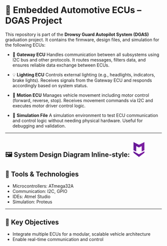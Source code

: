 # 🚗 Embedded Automotive ECUs – DGAS Project

This repository is part of the **Drowsy Guard Autopilot System (DGAS)** graduation project. It contains the firmware, design files, and simulation for the following ECUs:

* 🧭 **Gateway ECU**
  Handles communication between all subsystems using I2C bus and other protocols. It routes messages, filters data, and ensures reliable data exchange between ECUs.

* 💡 **Lighting ECU**
  Controls external lighting (e.g., headlights, indicators, brake lights). Receives signals from the Gateway ECU and responds accordingly based on system status.

* 🛞 **Motion ECU**
  Manages vehicle movement including motor control (forward, reverse, stop). Receives movement commands via I2C and executes motor driver control logic.

* 🧪 **Simulation File**
  A simulation environment to test ECU communication and control logic without needing physical hardware. Useful for debugging and validation.

---
🖼️ System Design Diagram
Inline-style: 
![alt text](https://github.com/adam-p/markdown-here/raw/master/src/common/images/icon48.png "Logo Title Text 1")
---
## 🔧 Tools & Technologies

* Microcontrollers: ATmega32A
* Communication: I2C, GPIO
* IDEs: Atmel Studio
* Simulation: Proteus 

---

## 🧠 Key Objectives

* Integrate multiple ECUs for a modular, scalable vehicle architecture
* Enable real-time communication and control
